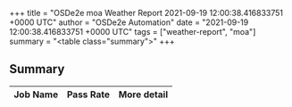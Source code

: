 +++
title = "OSDe2e moa Weather Report 2021-09-19 12:00:38.416833751 +0000 UTC"
author = "OSDe2e Automation"
date = "2021-09-19 12:00:38.416833751 +0000 UTC"
tags = ["weather-report", "moa"]
summary = "<table class=\"summary\"></table>"
+++
## Summary

| Job Name | Pass Rate | More detail |
|----------|-----------|-------------|




